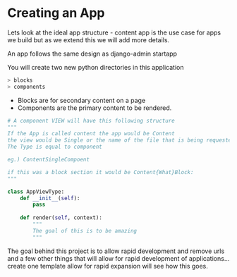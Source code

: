 # Creating an App 

Lets look at the ideal app structure - content app is the use case for apps we build
but as we extend this we will add more details.

An app follows the same design as django-admin startapp

You will create two new python directories in this application

```python
> blocks
> components
```

- Blocks are for secondary content on a page
- Components are the primary content to be rendered. 

```python
# A component VIEW will have this following structure
"""
If the App is called content the app would be Content 
the view would be Single or the name of the file that is being requested.
The Type is equal to component

eg.) ContentSingleCompoent

if this was a block section it would be Content{What}Block:
"""

class AppViewType:
    def __init__(self):
        pass
    
    def render(self, context):
        """
        The goal of this is to be amazing       
        """     
```

The goal behind this project is to allow rapid development and remove urls and a few other things that will
allow for rapid development of applications... create one template allow for rapid expansion
will see how this goes. 